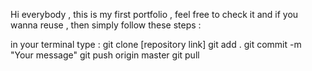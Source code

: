 Hi everybody , this is my first portfolio , feel free to check it and if you wanna reuse , then simply follow these steps :

in your terminal type :
git clone [repository link]
git add .
git commit -m "Your message"
git push origin master 
git pull 
